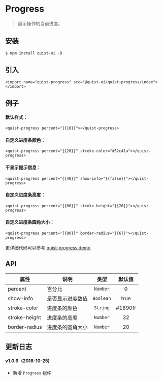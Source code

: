# Progress

> 展示操作的当前进度。


## 安装

```js{4}
$ npm install quist-ui -D
```

## 引入
```js{4}
<import name="quist-progress" src="@quist-ui/quist-progress/index"></import>
```

## 例子

#### 默认样式：

```js{4}
<quist-progress percent="{{10}}"></quist-progress>
```

#### 自定义进度条颜色：

```js{4}
<quist-progress percent="{{20}}" stroke-color="#52c41a"></quist-progress>
```

#### 不显示提示信息：

```js{4}
<quist-progress percent="{{40}}" show-info="{{false}}"></quist-progress>
```

#### 自定义进度条高度：

```js{4}
<quist-progress percent="{{60}}" stroke-height="{{20}}"></quist-progress>
```

#### 自定义进度条圆角大小：

```js{4}
<quist-progress percent="{{80}}" border-radius="{{6}}"></quist-progress>
```


更详细代码可以参考 [quist-progress demo](https://github.com/JDsecretFE/quist-ui/tree/master/src/Progress/index.ux)

## API 

| 属性 | 说明 | 类型 | 默认值 |
|-------------|------------|:--------:|:-----:|
| percent | 百分比 | `Number` | 0 |
| show-info | 是否显示进度数值 | `Boolean` | true |
| stroke-color | 进度条的颜色 | `String` | #1890ff |
| stroke-height | 进度条的高度 | `Number` | 32 |
| border-radius | 进度条的圆角大小| `Number` | 20 |


## 更新日志

#### v1.0.6（2018-10-25)  
* 新增 `Progress` 组件
